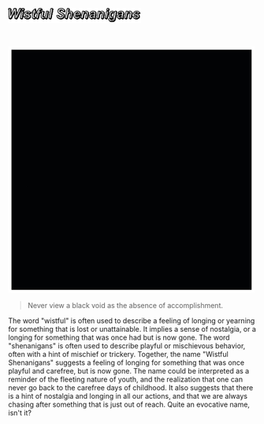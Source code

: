 <img src="https://raw.githubusercontent.com/WistfulShenanigans/WistfulShenanigans/main/wistful-shenanigans.gif" alt="Wistful Shenanigans" style="width:270px;height:30px;">
<p>&nbsp;</p>
<img src="https://raw.githubusercontent.com/WistfulShenanigans/WistfulShenanigans/main/wistful-shenanigans.jpg" alt="Wistful Shenanigans" style="width:500px;height:500px;">
<blockquote>Never view a black void as the absence of accomplishment.</blockquote>
<p>The word "wistful" is often used to describe a feeling of longing or yearning for something that is lost or unattainable. It implies a sense of nostalgia, or a longing for something that was once had but is now gone. The word "shenanigans" is often used to describe playful or mischievous behavior, often with a hint of mischief or trickery. Together, the name "Wistful Shenanigans" suggests a feeling of longing for something that was once playful and carefree, but is now gone. The name could be interpreted as a reminder of the fleeting nature of youth, and the realization that one can never go back to the carefree days of childhood. It also suggests that there is a hint of nostalgia and longing in all our actions, and that we are always chasing after something that is just out of reach. Quite an evocative name, isn't it?</p>
